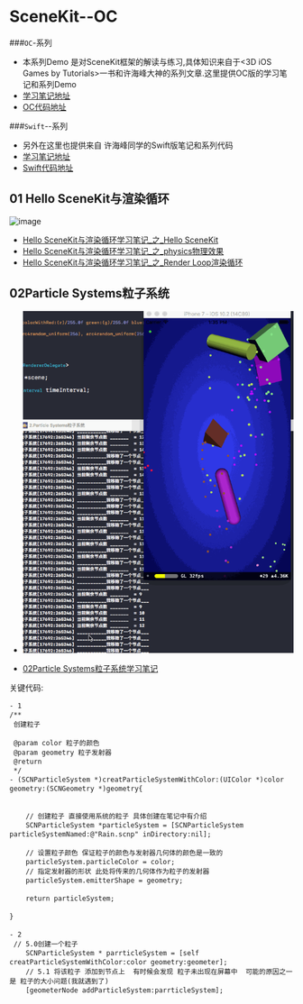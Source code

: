 # SceneKit--OC
###```OC```-系列 
- 本系列Demo 是对SceneKit框架的解读与练习,具体知识来自于<3D iOS Games by Tutorials>一书和许海峰大神的系列文章.这里提供OC版的学习笔记和系列Demo
- [学习笔记地址](http://www.jianshu.com/nb/16248275)
- [OC代码地址](https://github.com/GitHubYYBS/SceneKit--OC)

###```Swift```--系列
- 另外在这里也提供来自 许海峰同学的Swift版笔记和系列代码
- [学习笔记地址](http://www.jianshu.com/nb/11408621)
- [Swift代码地址](https://github.com/XanderXu/3D-iOS-Games-by-Tutorials-code)

## 01 Hello SceneKit与渲染循环
![image](https://github.com/GitHubYYBS/SceneKit--OC/blob/master/1.Hello%20SceneKit%E4%B8%8E%E6%B8%B2%E6%9F%93%E5%BE%AA%E7%8E%AF.gif?raw=true)

- [Hello SceneKit与渲染循环学习笔记_之_Hello SceneKit](http://www.jianshu.com/p/e0ef96c54980)
- [Hello SceneKit与渲染循环学习笔记_之_physics物理效果](http://www.jianshu.com/p/9a98da14bde0)
- [Hello SceneKit与渲染循环学习笔记_之_Render Loop渲染循环](http://www.jianshu.com/p/7f832554b8b4)


## 02Particle Systems粒子系统
- ![Particle Systems粒子系统](https://github.com/GitHubYYBS/SceneKit-OC/blob/master/2.Particle%20Systems%E7%B2%92%E5%AD%90%E7%B3%BB%E7%BB%9F.gif?raw=true)

- [02Particle Systems粒子系统学习笔记](http://www.jianshu.com/p/6bae9414e0db)

关键代码:
````
- 1
/**
 创建粒子
 
 @param color 粒子的颜色
 @param geometry 粒子发射器
 @return
 */
- (SCNParticleSystem *)creatParticleSystemWithColor:(UIColor *)color geometry:(SCNGeometry *)geometry{
    
    
    // 创建粒子 直接使用系统的粒子 具体创建在笔记中有介绍
    SCNParticleSystem *particleSystem = [SCNParticleSystem particleSystemNamed:@"Rain.scnp" inDirectory:nil];
    
    // 设置粒子颜色 保证粒子的颜色与发射器几何体的颜色是一致的
    particleSystem.particleColor = color;
    // 指定发射器的形状 此处将传来的几何体作为粒子的发射器
    particleSystem.emitterShape = geometry;
    
    return particleSystem;
    
}

- 2
 // 5.0创建一个粒子
    SCNParticleSystem * parrticleSystem = [self creatParticleSystemWithColor:color geometry:geometer];
    // 5.1 将该粒子 添加到节点上  有时候会发现 粒子未出现在屏幕中  可能的原因之一是 粒子的大小问题(我就遇到了)
    [geometerNode addParticleSystem:parrticleSystem];

````
